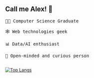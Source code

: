 
## Call me Alex! :wave:
<pre>
👨‍🎓 Computer Science Graduate

🕸 Web technologies geek

📊 Data/AI enthusiast

📖 Open-minded and curious person
</pre>
## 
[![Top Langs](https://github-readme-stats.vercel.app/api/top-langs/?username=baleksas&theme=radical&langs_count=4&show_icons=true)](https://github.com/baleksas/github-readme-stats)
